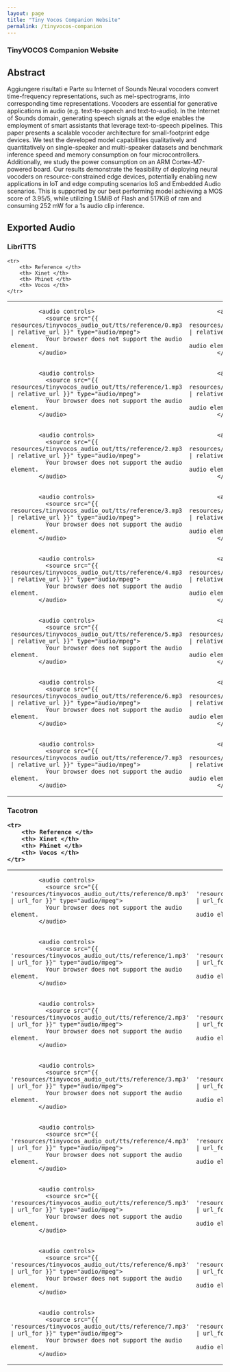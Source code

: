 ```yaml
---
layout: page
title: "Tiny Vocos Companion Website"
permalink: /tinyvocos-companion
---
```


### TinyVOCOS Companion Website

## Abstract

Aggiungere risultati e Parte su Internet of Sounds
Neural vocoders convert time-frequency representations, such
as mel-spectrograms, into corresponding time representations.
Vocoders are essential for generative applications in audio (e.g.
text-to-speech and text-to-audio). In the Internet of Sounds
domain, generating speech signals at the edge enables the
employment of smart assistants that leverage text-to-speech
pipelines. This paper presents a scalable vocoder architecture
for small-footprint edge devices. We test the developed model
capabilities qualitatively and quantitatively on single-speaker
and multi-speaker datasets and benchmark inference speed and
memory consumption on four microcontrollers. Additionally, we
study the power consumption on an ARM Cortex-M7-powered
board. Our results demonstrate the feasibility of deploying
neural vocoders on resource-constrained edge devices, potentially
enabling new applications in IoT and edge computing scenarios
IoS and Embedded Audio scenarios. This is supported by our
best performing model achieving a MOS score of 3.95/5, while
utilizing 1.5MiB of Flash and 517KiB of ram and consuming 252
mW for a 1s audio clip inference.

## Exported Audio

### LibriTTS

<!-- <audio controls>
  <source src="{{ 'resources/tinyvocos_audio_out/tts/phinet/0.mp3' | relative_url }}" type="audio/mpeg">
  Your browser does not support the audio element.
</audio> -->
<table>

    <tr>
        <th> Reference </th>
        <th> Xinet </th>
        <th> Phinet </th>
        <th> Vocos </th>
    </tr>

<tr>
<td>

            <audio controls>
              <source src="{{ resources/tinyvocos_audio_out/tts/reference/0.mp3 | relative_url }}" type="audio/mpeg">
              Your browser does not support the audio element.
            </audio>
        
</td>
<td>

            <audio controls>
              <source src="{{ resources/tinyvocos_audio_out/tts/xinet/0.mp3 | relative_url }}" type="audio/mpeg">
              Your browser does not support the audio element.
            </audio>
        
</td>
<td>

            <audio controls>
              <source src="{{ resources/tinyvocos_audio_out/tts/phinet/0.mp3 | relative_url }}" type="audio/mpeg">
              Your browser does not support the audio element.
            </audio>
        
</td>
<td>

            <audio controls>
              <source src="{{ resources/tinyvocos_audio_out/tts/vocos/0.mp3 | relative_url }}" type="audio/mpeg">
              Your browser does not support the audio element.
            </audio>
        
</td>
</tr>
<tr>
<td>

            <audio controls>
              <source src="{{ resources/tinyvocos_audio_out/tts/reference/1.mp3 | relative_url }}" type="audio/mpeg">
              Your browser does not support the audio element.
            </audio>
        
</td>
<td>

            <audio controls>
              <source src="{{ resources/tinyvocos_audio_out/tts/xinet/1.mp3 | relative_url }}" type="audio/mpeg">
              Your browser does not support the audio element.
            </audio>
        
</td>
<td>

            <audio controls>
              <source src="{{ resources/tinyvocos_audio_out/tts/phinet/1.mp3 | relative_url }}" type="audio/mpeg">
              Your browser does not support the audio element.
            </audio>
        
</td>
<td>

            <audio controls>
              <source src="{{ resources/tinyvocos_audio_out/tts/vocos/1.mp3 | relative_url }}" type="audio/mpeg">
              Your browser does not support the audio element.
            </audio>
        
</td>
</tr>
<tr>
<td>

            <audio controls>
              <source src="{{ resources/tinyvocos_audio_out/tts/reference/2.mp3 | relative_url }}" type="audio/mpeg">
              Your browser does not support the audio element.
            </audio>
        
</td>
<td>

            <audio controls>
              <source src="{{ resources/tinyvocos_audio_out/tts/xinet/2.mp3 | relative_url }}" type="audio/mpeg">
              Your browser does not support the audio element.
            </audio>
        
</td>
<td>

            <audio controls>
              <source src="{{ resources/tinyvocos_audio_out/tts/phinet/2.mp3 | relative_url }}" type="audio/mpeg">
              Your browser does not support the audio element.
            </audio>
        
</td>
<td>

            <audio controls>
              <source src="{{ resources/tinyvocos_audio_out/tts/vocos/2.mp3 | relative_url }}" type="audio/mpeg">
              Your browser does not support the audio element.
            </audio>
        
</td>
</tr>
<tr>
<td>

            <audio controls>
              <source src="{{ resources/tinyvocos_audio_out/tts/reference/3.mp3 | relative_url }}" type="audio/mpeg">
              Your browser does not support the audio element.
            </audio>
        
</td>
<td>

            <audio controls>
              <source src="{{ resources/tinyvocos_audio_out/tts/xinet/3.mp3 | relative_url }}" type="audio/mpeg">
              Your browser does not support the audio element.
            </audio>
        
</td>
<td>

            <audio controls>
              <source src="{{ resources/tinyvocos_audio_out/tts/phinet/3.mp3 | relative_url }}" type="audio/mpeg">
              Your browser does not support the audio element.
            </audio>
        
</td>
<td>

            <audio controls>
              <source src="{{ resources/tinyvocos_audio_out/tts/vocos/3.mp3 | relative_url }}" type="audio/mpeg">
              Your browser does not support the audio element.
            </audio>
        
</td>
</tr>
<tr>
<td>

            <audio controls>
              <source src="{{ resources/tinyvocos_audio_out/tts/reference/4.mp3 | relative_url }}" type="audio/mpeg">
              Your browser does not support the audio element.
            </audio>
        
</td>
<td>

            <audio controls>
              <source src="{{ resources/tinyvocos_audio_out/tts/xinet/4.mp3 | relative_url }}" type="audio/mpeg">
              Your browser does not support the audio element.
            </audio>
        
</td>
<td>

            <audio controls>
              <source src="{{ resources/tinyvocos_audio_out/tts/phinet/4.mp3 | relative_url }}" type="audio/mpeg">
              Your browser does not support the audio element.
            </audio>
        
</td>
<td>

            <audio controls>
              <source src="{{ resources/tinyvocos_audio_out/tts/vocos/4.mp3 | relative_url }}" type="audio/mpeg">
              Your browser does not support the audio element.
            </audio>
        
</td>
</tr>
<tr>
<td>

            <audio controls>
              <source src="{{ resources/tinyvocos_audio_out/tts/reference/5.mp3 | relative_url }}" type="audio/mpeg">
              Your browser does not support the audio element.
            </audio>
        
</td>
<td>

            <audio controls>
              <source src="{{ resources/tinyvocos_audio_out/tts/xinet/5.mp3 | relative_url }}" type="audio/mpeg">
              Your browser does not support the audio element.
            </audio>
        
</td>
<td>

            <audio controls>
              <source src="{{ resources/tinyvocos_audio_out/tts/phinet/5.mp3 | relative_url }}" type="audio/mpeg">
              Your browser does not support the audio element.
            </audio>
        
</td>
<td>

            <audio controls>
              <source src="{{ resources/tinyvocos_audio_out/tts/vocos/5.mp3 | relative_url }}" type="audio/mpeg">
              Your browser does not support the audio element.
            </audio>
        
</td>
</tr>
<tr>
<td>

            <audio controls>
              <source src="{{ resources/tinyvocos_audio_out/tts/reference/6.mp3 | relative_url }}" type="audio/mpeg">
              Your browser does not support the audio element.
            </audio>
        
</td>
<td>

            <audio controls>
              <source src="{{ resources/tinyvocos_audio_out/tts/xinet/6.mp3 | relative_url }}" type="audio/mpeg">
              Your browser does not support the audio element.
            </audio>
        
</td>
<td>

            <audio controls>
              <source src="{{ resources/tinyvocos_audio_out/tts/phinet/6.mp3 | relative_url }}" type="audio/mpeg">
              Your browser does not support the audio element.
            </audio>
        
</td>
<td>

            <audio controls>
              <source src="{{ resources/tinyvocos_audio_out/tts/vocos/6.mp3 | relative_url }}" type="audio/mpeg">
              Your browser does not support the audio element.
            </audio>
        
</td>
</tr>
<tr>
<td>

            <audio controls>
              <source src="{{ resources/tinyvocos_audio_out/tts/reference/7.mp3 | relative_url }}" type="audio/mpeg">
              Your browser does not support the audio element.
            </audio>
        
</td>
<td>

            <audio controls>
              <source src="{{ resources/tinyvocos_audio_out/tts/xinet/7.mp3 | relative_url }}" type="audio/mpeg">
              Your browser does not support the audio element.
            </audio>
        
</td>
<td>

            <audio controls>
              <source src="{{ resources/tinyvocos_audio_out/tts/phinet/7.mp3 | relative_url }}" type="audio/mpeg">
              Your browser does not support the audio element.
            </audio>
        
</td>
<td>

            <audio controls>
              <source src="{{ resources/tinyvocos_audio_out/tts/vocos/7.mp3 | relative_url }}" type="audio/mpeg">
              Your browser does not support the audio element.
            </audio>
        
</td>
</tr>
</table>

### Tacotron<table>

    <tr>
        <th> Reference </th>
        <th> Xinet </th>
        <th> Phinet </th>
        <th> Vocos </th>
    </tr>

<tr>
<td>

            <audio controls>
              <source src="{{ 'resources/tinyvocos_audio_out/tts/reference/0.mp3' | url_for }}" type="audio/mpeg">
              Your browser does not support the audio element.
            </audio>
        
</td>
<td>

            <audio controls>
              <source src="{{ 'resources/tinyvocos_audio_out/tts/xinet/0.mp3' | url_for }}" type="audio/mpeg">
              Your browser does not support the audio element.
            </audio>
        
</td>
<td>

            <audio controls>
              <source src="{{ 'resources/tinyvocos_audio_out/tts/phinet/0.mp3' | url_for }}" type="audio/mpeg">
              Your browser does not support the audio element.
            </audio>
        
</td>
<td>

            <audio controls>
              <source src="{{ 'resources/tinyvocos_audio_out/tts/vocos/0.mp3' | url_for }}" type="audio/mpeg">
              Your browser does not support the audio element.
            </audio>
        
</td>
</tr>
<tr>
<td>

            <audio controls>
              <source src="{{ 'resources/tinyvocos_audio_out/tts/reference/1.mp3' | url_for }}" type="audio/mpeg">
              Your browser does not support the audio element.
            </audio>
        
</td>
<td>

            <audio controls>
              <source src="{{ 'resources/tinyvocos_audio_out/tts/xinet/1.mp3' | url_for }}" type="audio/mpeg">
              Your browser does not support the audio element.
            </audio>
        
</td>
<td>

            <audio controls>
              <source src="{{ 'resources/tinyvocos_audio_out/tts/phinet/1.mp3' | url_for }}" type="audio/mpeg">
              Your browser does not support the audio element.
            </audio>
        
</td>
<td>

            <audio controls>
              <source src="{{ 'resources/tinyvocos_audio_out/tts/vocos/1.mp3' | url_for }}" type="audio/mpeg">
              Your browser does not support the audio element.
            </audio>
        
</td>
</tr>
<tr>
<td>

            <audio controls>
              <source src="{{ 'resources/tinyvocos_audio_out/tts/reference/2.mp3' | url_for }}" type="audio/mpeg">
              Your browser does not support the audio element.
            </audio>
        
</td>
<td>

            <audio controls>
              <source src="{{ 'resources/tinyvocos_audio_out/tts/xinet/2.mp3' | url_for }}" type="audio/mpeg">
              Your browser does not support the audio element.
            </audio>
        
</td>
<td>

            <audio controls>
              <source src="{{ 'resources/tinyvocos_audio_out/tts/phinet/2.mp3' | url_for }}" type="audio/mpeg">
              Your browser does not support the audio element.
            </audio>
        
</td>
<td>

            <audio controls>
              <source src="{{ 'resources/tinyvocos_audio_out/tts/vocos/2.mp3' | url_for }}" type="audio/mpeg">
              Your browser does not support the audio element.
            </audio>
        
</td>
</tr>
<tr>
<td>

            <audio controls>
              <source src="{{ 'resources/tinyvocos_audio_out/tts/reference/3.mp3' | url_for }}" type="audio/mpeg">
              Your browser does not support the audio element.
            </audio>
        
</td>
<td>

            <audio controls>
              <source src="{{ 'resources/tinyvocos_audio_out/tts/xinet/3.mp3' | url_for }}" type="audio/mpeg">
              Your browser does not support the audio element.
            </audio>
        
</td>
<td>

            <audio controls>
              <source src="{{ 'resources/tinyvocos_audio_out/tts/phinet/3.mp3' | url_for }}" type="audio/mpeg">
              Your browser does not support the audio element.
            </audio>
        
</td>
<td>

            <audio controls>
              <source src="{{ 'resources/tinyvocos_audio_out/tts/vocos/3.mp3' | url_for }}" type="audio/mpeg">
              Your browser does not support the audio element.
            </audio>
        
</td>
</tr>
<tr>
<td>

            <audio controls>
              <source src="{{ 'resources/tinyvocos_audio_out/tts/reference/4.mp3' | url_for }}" type="audio/mpeg">
              Your browser does not support the audio element.
            </audio>
        
</td>
<td>

            <audio controls>
              <source src="{{ 'resources/tinyvocos_audio_out/tts/xinet/4.mp3' | url_for }}" type="audio/mpeg">
              Your browser does not support the audio element.
            </audio>
        
</td>
<td>

            <audio controls>
              <source src="{{ 'resources/tinyvocos_audio_out/tts/phinet/4.mp3' | url_for }}" type="audio/mpeg">
              Your browser does not support the audio element.
            </audio>
        
</td>
<td>

            <audio controls>
              <source src="{{ 'resources/tinyvocos_audio_out/tts/vocos/4.mp3' | url_for }}" type="audio/mpeg">
              Your browser does not support the audio element.
            </audio>
        
</td>
</tr>
<tr>
<td>

            <audio controls>
              <source src="{{ 'resources/tinyvocos_audio_out/tts/reference/5.mp3' | url_for }}" type="audio/mpeg">
              Your browser does not support the audio element.
            </audio>
        
</td>
<td>

            <audio controls>
              <source src="{{ 'resources/tinyvocos_audio_out/tts/xinet/5.mp3' | url_for }}" type="audio/mpeg">
              Your browser does not support the audio element.
            </audio>
        
</td>
<td>

            <audio controls>
              <source src="{{ 'resources/tinyvocos_audio_out/tts/phinet/5.mp3' | url_for }}" type="audio/mpeg">
              Your browser does not support the audio element.
            </audio>
        
</td>
<td>

            <audio controls>
              <source src="{{ 'resources/tinyvocos_audio_out/tts/vocos/5.mp3' | url_for }}" type="audio/mpeg">
              Your browser does not support the audio element.
            </audio>
        
</td>
</tr>
<tr>
<td>

            <audio controls>
              <source src="{{ 'resources/tinyvocos_audio_out/tts/reference/6.mp3' | url_for }}" type="audio/mpeg">
              Your browser does not support the audio element.
            </audio>
        
</td>
<td>

            <audio controls>
              <source src="{{ 'resources/tinyvocos_audio_out/tts/xinet/6.mp3' | url_for }}" type="audio/mpeg">
              Your browser does not support the audio element.
            </audio>
        
</td>
<td>

            <audio controls>
              <source src="{{ 'resources/tinyvocos_audio_out/tts/phinet/6.mp3' | url_for }}" type="audio/mpeg">
              Your browser does not support the audio element.
            </audio>
        
</td>
<td>

            <audio controls>
              <source src="{{ 'resources/tinyvocos_audio_out/tts/vocos/6.mp3' | url_for }}" type="audio/mpeg">
              Your browser does not support the audio element.
            </audio>
        
</td>
</tr>
<tr>
<td>

            <audio controls>
              <source src="{{ 'resources/tinyvocos_audio_out/tts/reference/7.mp3' | url_for }}" type="audio/mpeg">
              Your browser does not support the audio element.
            </audio>
        
</td>
<td>

            <audio controls>
              <source src="{{ 'resources/tinyvocos_audio_out/tts/xinet/7.mp3' | url_for }}" type="audio/mpeg">
              Your browser does not support the audio element.
            </audio>
        
</td>
<td>

            <audio controls>
              <source src="{{ 'resources/tinyvocos_audio_out/tts/phinet/7.mp3' | url_for }}" type="audio/mpeg">
              Your browser does not support the audio element.
            </audio>
        
</td>
<td>

            <audio controls>
              <source src="{{ 'resources/tinyvocos_audio_out/tts/vocos/7.mp3' | url_for }}" type="audio/mpeg">
              Your browser does not support the audio element.
            </audio>
        
</td>
</tr>
</table>

